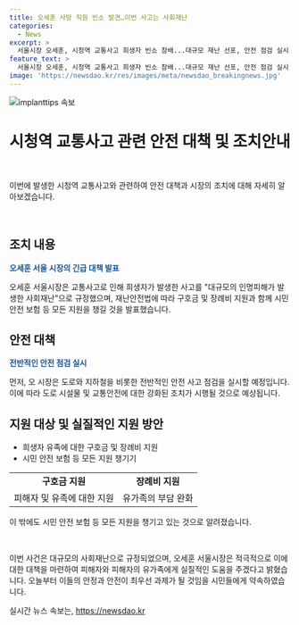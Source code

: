 ```yaml
---
title: 오세훈 사망 직원 빈소 발견…이번 사고는 사회재난
categories:
  - News
excerpt: >
  서울시장 오세훈, 시청역 교통사고 희생자 빈소 참배...대규모 재난 선포, 안전 점검 실시 규정. 후속 조치로 재난안전법 구호금·장례비 지원 및 시민 안전 보험 챙길 예정. 도로와 지하철 안전 점검 예정.
feature_text: >
  서울시장 오세훈, 시청역 교통사고 희생자 빈소 참배...대규모 재난 선포, 안전 점검 실시 규정. 후속 조치로 재난안전법 구호금·장례비 지원 및 시민 안전 보험 챙길 예정. 도로와 지하철 안전 점검 예정.
image: 'https://newsdao.kr/res/images/meta/newsdao_breakingnews.jpg'
---
```


<p><img src="https://newsdao.kr/res/images/meta/newsdao_breakingnews.jpg" alt="implanttips 속보" /></p>

<h1>시청역 교통사고 관련 안전 대책 및 조치안내</h1>

<p data-ke-size="size16">&nbsp;</p>

<p>이번에 발생한 시청역 교통사고와 관련하여 안전 대책과 시장의 조치에 대해 자세히 알아보겠습니다.</p>

<p data-ke-size="size16">&nbsp;</p>

<h2 data-ke-size="size26">조치 내용</h2>

<p><b><span style="color: #1a5490;">오세훈 서울 시장의 긴급 대책 발표</span></b></p>

<p>오세훈 서울시장은 교통사고로 인해 희생자가 발생한 사고를 "대규모의 인명피해가 발생한 사회재난"으로 규정했으며, 재난안전법에 따라 구호금 및 장례비 지원과 함께 시민 안전 보험 등 모든 지원을 챙길 것을 발표했습니다.</p>

<h2 data-ke-size="size26">안전 대책</h2>

<p><b><span style="color: #1a5490;">전반적인 안전 점검 실시</span></b></p>

<p>먼저, 오 시장은 도로와 지하철을 비롯한 전반적인 안전 사고 점검을 실시할 예정입니다. 이에 따라 도로 시설물 및 교통안전에 대한 강화된 조치가 시행될 것으로 예상됩니다.</p>

<h2 data-ke-size="size26">지원 대상 및 실질적인 지원 방안</h2>

<ul>
<li>희생자 유족에 대한 구호금 및 장례비 지원</li>
<li>시민 안전 보험 등 모든 지원 챙기기</li>
</ul>

<table>
<tbody>
<tr>
<td style="text-align: center; height: 17px;"><b>구호금 지원</b></td>
<td style="text-align: center; height: 17px;"><b>장례비 지원</b></td>
</tr>
<tr>
<td style="text-align: center; height: 17px;">피해자 및 유족에 대한 지원</td>
<td style="text-align: center; height: 17px;">유가족의 부담 완화</td>
</tr>
</tbody>
</table>

<p>이 밖에도 시민 안전 보험 등 모든 지원을 챙기고 있는 것으로 알려졌습니다.</p>

<p data-ke-size="size16">&nbsp;</p>

<p>이번 사건은 대규모의 사회재난으로 규정되었으며, 오세훈 서울시장은 적극적으로 이에 대한 대책을 마련하여 피해자와 피해자의 유가족에게 실질적인 도움을 주겠다고 밝혔습니다. 오늘부터 이들의 안정과 안전이 최우선 과제가 될 것임을 시민들에게 약속하였습니다.</p>
실시간 뉴스 속보는, <a href="https://newsdao.kr" rel="dofollow">https://newsdao.kr</a>


